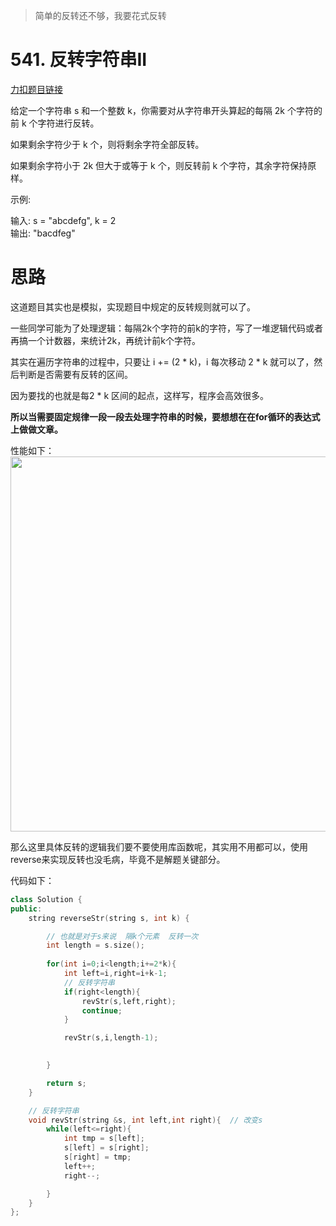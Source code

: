 > 简单的反转还不够，我要花式反转

# 541. 反转字符串II

[力扣题目链接](https://leetcode-cn.com/problems/reverse-string-ii/)

给定一个字符串 s 和一个整数 k，你需要对从字符串开头算起的每隔 2k 个字符的前 k 个字符进行反转。

如果剩余字符少于 k 个，则将剩余字符全部反转。

如果剩余字符小于 2k 但大于或等于 k 个，则反转前 k 个字符，其余字符保持原样。

示例:

输入: s = "abcdefg", k = 2    
输出: "bacdfeg"    

# 思路

这道题目其实也是模拟，实现题目中规定的反转规则就可以了。

一些同学可能为了处理逻辑：每隔2k个字符的前k的字符，写了一堆逻辑代码或者再搞一个计数器，来统计2k，再统计前k个字符。

其实在遍历字符串的过程中，只要让 i += (2 * k)，i 每次移动 2 * k 就可以了，然后判断是否需要有反转的区间。

因为要找的也就是每2 * k 区间的起点，这样写，程序会高效很多。

**所以当需要固定规律一段一段去处理字符串的时候，要想想在在for循环的表达式上做做文章。**

性能如下：
<img src='https://code-thinking.cdn.bcebos.com/pics/541_反转字符串II.png' width=600> </img></div>

那么这里具体反转的逻辑我们要不要使用库函数呢，其实用不用都可以，使用reverse来实现反转也没毛病，毕竟不是解题关键部分。


代码如下：
```CPP
class Solution {
public:
    string reverseStr(string s, int k) {

        // 也就是对于s来说  隔k个元素  反转一次
        int length = s.size();
        
        for(int i=0;i<length;i+=2*k){
            int left=i,right=i+k-1;
            // 反转字符串
            if(right<length){
                revStr(s,left,right);
                continue;
            }

            revStr(s,i,length-1);
            

        }

        return s;
    }

    // 反转字符串
    void revStr(string &s, int left,int right){  // 改变s
        while(left<=right){
            int tmp = s[left];
            s[left] = s[right];
            s[right] = tmp;
            left++;
            right--;

        }
    }
};
```
